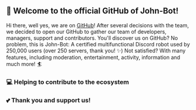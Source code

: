 ## 👋 Welcome to the official GitHub of John-Bot!

Hi there, well yes, we are on [GitHub](https://github.com)! After several decisions with the team, we decided to open our GitHub to gather our team of developers, managers, support and contributors. You'll discover us on GitHub? No problem, this is John-Bot: A certified multifunctional Discord robot used by 250,000 users (over 250 servers, thank you! ✨) Not satisfied? With many features, including moderation, entertainment, activity, information and much more! 🏄

### 💻 Helping to contribute to the ecosystem

### 💕 Thank you and support us!
